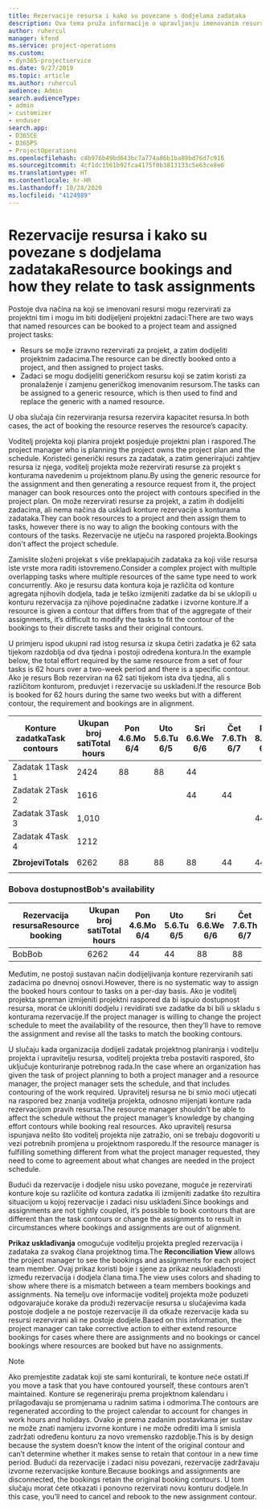 ```yaml
---
title: Rezervacije resursa i kako su povezane s dodjelama zadataka
description: Ova tema pruža informacije o upravljanju imenovanim resursima, rezervacijama resursa i dodjelama zadataka te načinu na koji su međusobno povezani.
author: ruhercul
manager: kfend
ms.service: project-operations
ms.custom:
- dyn365-projectservice
ms.date: 9/27/2019
ms.topic: article
ms.author: ruhercul
audience: Admin
search.audienceType:
- admin
- customizer
- enduser
search.app:
- D365CE
- D365PS
- ProjectOperations
ms.openlocfilehash: c4b976b49bd643bc7a774a86b1ba89bd76d7c916
ms.sourcegitcommit: 4cf1dc1561b92fca4175f0b3813133c5e63ce8e6
ms.translationtype: HT
ms.contentlocale: hr-HR
ms.lasthandoff: 10/28/2020
ms.locfileid: "4124989"
---
```

# <a name="resource-bookings-and-how-they-relate-to-task-assignments"></a><span data-ttu-id="514bf-103">Rezervacije resursa i kako su povezane s dodjelama zadataka</span><span class="sxs-lookup"><span data-stu-id="514bf-103">Resource bookings and how they relate to task assignments</span></span>


<span data-ttu-id="514bf-104">Postoje dva načina na koji se imenovani resursi mogu rezervirati za projektni tim i mogu im biti dodijeljeni projektni zadaci:</span><span class="sxs-lookup"><span data-stu-id="514bf-104">There are two ways that named resources can be booked to a project team and assigned project tasks:</span></span>

- <span data-ttu-id="514bf-105">Resurs se može izravno rezervirati za projekt, a zatim dodijeliti projektnim zadacima.</span><span class="sxs-lookup"><span data-stu-id="514bf-105">The resource can be directly booked onto a project, and then assigned to project tasks.</span></span>
- <span data-ttu-id="514bf-106">Zadaci se mogu dodijeliti generičkom resursu koji se zatim koristi za pronalaženje i zamjenu generičkog imenovanim resursom.</span><span class="sxs-lookup"><span data-stu-id="514bf-106">The tasks can be assigned to a generic resource, which is then used to find and replace the generic with a named resource.</span></span> 

<span data-ttu-id="514bf-107">U oba slučaja čin rezerviranja resursa rezervira kapacitet resursa.</span><span class="sxs-lookup"><span data-stu-id="514bf-107">In both cases, the act of booking the resource reserves the resource’s capacity.</span></span>

<span data-ttu-id="514bf-108">Voditelj projekta koji planira projekt posjeduje projektni plan i raspored.</span><span class="sxs-lookup"><span data-stu-id="514bf-108">The project manager who is planning the project owns the project plan and the schedule.</span></span> <span data-ttu-id="514bf-109">Koristeći generički resurs za zadatak, a zatim generirajući zahtjev resursa iz njega, voditelj projekta može rezervirati resurse za projekt s konturama navedenim u projektnom planu.</span><span class="sxs-lookup"><span data-stu-id="514bf-109">By using the generic resource for the assignment and then generating a resource request from it, the project manager can book resources onto the project with contours specified in the project plan.</span></span> <span data-ttu-id="514bf-110">On može rezervirati resurse za projekt, a zatim ih dodijeliti zadacima, ali nema načina da uskladi konture rezervacije s konturama zadataka.</span><span class="sxs-lookup"><span data-stu-id="514bf-110">They can book resources to a project and then assign them to tasks, however there is no way to align the booking contours with the contours of the tasks.</span></span> <span data-ttu-id="514bf-111">Rezervacije ne utječu na raspored projekta.</span><span class="sxs-lookup"><span data-stu-id="514bf-111">Bookings don't affect the project schedule.</span></span>

<span data-ttu-id="514bf-112">Zamislite složeni projekat s više preklapajućih zadataka za koji više resursa iste vrste mora raditi istovremeno.</span><span class="sxs-lookup"><span data-stu-id="514bf-112">Consider a complex project with multiple overlapping tasks where multiple resources of the same type need to work concurrently.</span></span> <span data-ttu-id="514bf-113">Ako je resursu data kontura koja je različita od konture agregata njihovih dodjela, tada je teško izmijeniti zadatke da bi se uklopili u konturu rezervacija za njihove pojedinačne zadatke i izvorne konture.</span><span class="sxs-lookup"><span data-stu-id="514bf-113">If a resource is given a contour that differs from that of the aggregate of their assignments, it’s difficult to modify the tasks to fit the contour of the bookings to their discrete tasks and their original contours.</span></span>

<span data-ttu-id="514bf-114">U primjeru ispod ukupni rad istog resursa iz skupa četiri zadatka je 62 sata tijekom razdoblja od dva tjedna i postoji određena kontura.</span><span class="sxs-lookup"><span data-stu-id="514bf-114">In the example below, the total effort required by the same resource from a set of four tasks is 62 hours over a two-week period and there is a specific contour.</span></span> <span data-ttu-id="514bf-115">Ako je resurs Bob rezerviran na 62 sati tijekom ista dva tjedna, ali s različitom konturom, preduvjet i rezervacije su usklađeni.</span><span class="sxs-lookup"><span data-stu-id="514bf-115">If the resource Bob is booked for 62 hours during the same two weeks but with a different contour, the requirement and bookings are in alignment.</span></span>

| <span data-ttu-id="514bf-116">**Konture zadatka**</span><span class="sxs-lookup"><span data-stu-id="514bf-116">**Task contours**</span></span>    | <span data-ttu-id="514bf-117">**Ukupan broj sati**</span><span class="sxs-lookup"><span data-stu-id="514bf-117">**Total hours**</span></span> | <span data-ttu-id="514bf-118">Pon 4.6.</span><span class="sxs-lookup"><span data-stu-id="514bf-118">Mo 6/4</span></span> | <span data-ttu-id="514bf-119">Uto 5.6.</span><span class="sxs-lookup"><span data-stu-id="514bf-119">Tu 6/5</span></span> | <span data-ttu-id="514bf-120">Sri 6.6.</span><span class="sxs-lookup"><span data-stu-id="514bf-120">We 6/6</span></span> | <span data-ttu-id="514bf-121">Čet 7.6.</span><span class="sxs-lookup"><span data-stu-id="514bf-121">Th 6/7</span></span> | <span data-ttu-id="514bf-122">Pet 8.6.</span><span class="sxs-lookup"><span data-stu-id="514bf-122">Fr 6/8</span></span> | <span data-ttu-id="514bf-123">Sub 9.6.</span><span class="sxs-lookup"><span data-stu-id="514bf-123">Sa 6/9</span></span> | <span data-ttu-id="514bf-124">Nedj 10.6.</span><span class="sxs-lookup"><span data-stu-id="514bf-124">Su 6/10</span></span> | <span data-ttu-id="514bf-125">Pon 11.6.</span><span class="sxs-lookup"><span data-stu-id="514bf-125">Mo 6/11</span></span> | <span data-ttu-id="514bf-126">Uto 12.6.</span><span class="sxs-lookup"><span data-stu-id="514bf-126">Tu 6/12</span></span> | <span data-ttu-id="514bf-127">Sri 13.6.</span><span class="sxs-lookup"><span data-stu-id="514bf-127">We 6/13</span></span> | <span data-ttu-id="514bf-128">Čet 14.6.</span><span class="sxs-lookup"><span data-stu-id="514bf-128">Th 6/14</span></span> | <span data-ttu-id="514bf-129">Pet 15.6.</span><span class="sxs-lookup"><span data-stu-id="514bf-129">Fr 6/15</span></span> |
|----------------------|-----------------|--------|--------|--------|--------|--------|--------|---------|---------|---------|---------|---------|---------|
| <span data-ttu-id="514bf-130">Zadatak 1</span><span class="sxs-lookup"><span data-stu-id="514bf-130">Task 1</span></span>               | <span data-ttu-id="514bf-131">24</span><span class="sxs-lookup"><span data-stu-id="514bf-131">24</span></span>              | <span data-ttu-id="514bf-132">8</span><span class="sxs-lookup"><span data-stu-id="514bf-132">8</span></span>      | <span data-ttu-id="514bf-133">8</span><span class="sxs-lookup"><span data-stu-id="514bf-133">8</span></span>      | <span data-ttu-id="514bf-134">4</span><span class="sxs-lookup"><span data-stu-id="514bf-134">4</span></span>      |        |        |        |         |         |         | <span data-ttu-id="514bf-135">4</span><span class="sxs-lookup"><span data-stu-id="514bf-135">4</span></span>       |         |         |
| <span data-ttu-id="514bf-136">Zadatak 2</span><span class="sxs-lookup"><span data-stu-id="514bf-136">Task 2</span></span>               | <span data-ttu-id="514bf-137">16</span><span class="sxs-lookup"><span data-stu-id="514bf-137">16</span></span>              |        |        | <span data-ttu-id="514bf-138">4</span><span class="sxs-lookup"><span data-stu-id="514bf-138">4</span></span>      | <span data-ttu-id="514bf-139">4</span><span class="sxs-lookup"><span data-stu-id="514bf-139">4</span></span>      |        |        |         | <span data-ttu-id="514bf-140">8</span><span class="sxs-lookup"><span data-stu-id="514bf-140">8</span></span>       |         |         |         |         |
| <span data-ttu-id="514bf-141">Zadatak 3</span><span class="sxs-lookup"><span data-stu-id="514bf-141">Task 3</span></span>               | <span data-ttu-id="514bf-142">1,0</span><span class="sxs-lookup"><span data-stu-id="514bf-142">10</span></span>              |        |        |        |        | <span data-ttu-id="514bf-143">4</span><span class="sxs-lookup"><span data-stu-id="514bf-143">4</span></span>      |        |         |         | <span data-ttu-id="514bf-144">4</span><span class="sxs-lookup"><span data-stu-id="514bf-144">4</span></span>       |         | <span data-ttu-id="514bf-145">2</span><span class="sxs-lookup"><span data-stu-id="514bf-145">2</span></span>       |         |
| <span data-ttu-id="514bf-146">Zadatak 4</span><span class="sxs-lookup"><span data-stu-id="514bf-146">Task 4</span></span>               | <span data-ttu-id="514bf-147">12</span><span class="sxs-lookup"><span data-stu-id="514bf-147">12</span></span>              |        |        |        |        |        |        |         |         |         | <span data-ttu-id="514bf-148">4</span><span class="sxs-lookup"><span data-stu-id="514bf-148">4</span></span>       |         | <span data-ttu-id="514bf-149">8</span><span class="sxs-lookup"><span data-stu-id="514bf-149">8</span></span>       |
|                      |                 |        |        |        |        |        |        |         |         |         |         |         |         |
| <span data-ttu-id="514bf-150">**Zbrojevi**</span><span class="sxs-lookup"><span data-stu-id="514bf-150">**Totals**</span></span>           | <span data-ttu-id="514bf-151">62</span><span class="sxs-lookup"><span data-stu-id="514bf-151">62</span></span>              | <span data-ttu-id="514bf-152">8</span><span class="sxs-lookup"><span data-stu-id="514bf-152">8</span></span>      | <span data-ttu-id="514bf-153">8</span><span class="sxs-lookup"><span data-stu-id="514bf-153">8</span></span>      | <span data-ttu-id="514bf-154">8</span><span class="sxs-lookup"><span data-stu-id="514bf-154">8</span></span>      | <span data-ttu-id="514bf-155">4</span><span class="sxs-lookup"><span data-stu-id="514bf-155">4</span></span>      | <span data-ttu-id="514bf-156">4</span><span class="sxs-lookup"><span data-stu-id="514bf-156">4</span></span>      |        |         | <span data-ttu-id="514bf-157">8</span><span class="sxs-lookup"><span data-stu-id="514bf-157">8</span></span>       | <span data-ttu-id="514bf-158">4</span><span class="sxs-lookup"><span data-stu-id="514bf-158">4</span></span>       | <span data-ttu-id="514bf-159">8</span><span class="sxs-lookup"><span data-stu-id="514bf-159">8</span></span>       | <span data-ttu-id="514bf-160">2</span><span class="sxs-lookup"><span data-stu-id="514bf-160">2</span></span>       | <span data-ttu-id="514bf-161">8</span><span class="sxs-lookup"><span data-stu-id="514bf-161">8</span></span>       |
|                      |                 |        |        |        |        |        |        |         |         |         |         |

### <a name="bobs-availability"></a><span data-ttu-id="514bf-162">Bobova dostupnost</span><span class="sxs-lookup"><span data-stu-id="514bf-162">Bob's availability</span></span>
| <span data-ttu-id="514bf-163">**Rezervacija   resursa**</span><span class="sxs-lookup"><span data-stu-id="514bf-163">**Resource   booking**</span></span> | <span data-ttu-id="514bf-164">**Ukupan broj sati**</span><span class="sxs-lookup"><span data-stu-id="514bf-164">**Total hours**</span></span> | <span data-ttu-id="514bf-165">Pon 4.6.</span><span class="sxs-lookup"><span data-stu-id="514bf-165">Mo 6/4</span></span> | <span data-ttu-id="514bf-166">Uto 5.6.</span><span class="sxs-lookup"><span data-stu-id="514bf-166">Tu 6/5</span></span> | <span data-ttu-id="514bf-167">Sri 6.6.</span><span class="sxs-lookup"><span data-stu-id="514bf-167">We 6/6</span></span> | <span data-ttu-id="514bf-168">Čet 7.6.</span><span class="sxs-lookup"><span data-stu-id="514bf-168">Th 6/7</span></span> | <span data-ttu-id="514bf-169">Pet 8.6.</span><span class="sxs-lookup"><span data-stu-id="514bf-169">Fr 6/8</span></span> | <span data-ttu-id="514bf-170">Sub 9.6.</span><span class="sxs-lookup"><span data-stu-id="514bf-170">Sa 6/9</span></span> | <span data-ttu-id="514bf-171">Nedj 10.6.</span><span class="sxs-lookup"><span data-stu-id="514bf-171">Su 6/10</span></span> | <span data-ttu-id="514bf-172">Pon 11.6.</span><span class="sxs-lookup"><span data-stu-id="514bf-172">Mo 6/11</span></span> | <span data-ttu-id="514bf-173">Uto 12.6.</span><span class="sxs-lookup"><span data-stu-id="514bf-173">Tu 6/12</span></span> | <span data-ttu-id="514bf-174">Sri 13.6.</span><span class="sxs-lookup"><span data-stu-id="514bf-174">We 6/13</span></span> | <span data-ttu-id="514bf-175">Čet 14.6.</span><span class="sxs-lookup"><span data-stu-id="514bf-175">Th 6/14</span></span> | <span data-ttu-id="514bf-176">Pet 15.6.</span><span class="sxs-lookup"><span data-stu-id="514bf-176">Fr 6/15</span></span> |
|------------------------|-----------------|--------|--------|--------|--------|--------|--------|---------|---------|---------|---------|---------|---------|
| <span data-ttu-id="514bf-177">Bob</span><span class="sxs-lookup"><span data-stu-id="514bf-177">Bob</span></span>                    | <span data-ttu-id="514bf-178">62</span><span class="sxs-lookup"><span data-stu-id="514bf-178">62</span></span>              | <span data-ttu-id="514bf-179">4</span><span class="sxs-lookup"><span data-stu-id="514bf-179">4</span></span>      | <span data-ttu-id="514bf-180">4</span><span class="sxs-lookup"><span data-stu-id="514bf-180">4</span></span>      | <span data-ttu-id="514bf-181">8</span><span class="sxs-lookup"><span data-stu-id="514bf-181">8</span></span>      | <span data-ttu-id="514bf-182">8</span><span class="sxs-lookup"><span data-stu-id="514bf-182">8</span></span>      | <span data-ttu-id="514bf-183">8</span><span class="sxs-lookup"><span data-stu-id="514bf-183">8</span></span>      |        |         | <span data-ttu-id="514bf-184">4</span><span class="sxs-lookup"><span data-stu-id="514bf-184">4</span></span>       | <span data-ttu-id="514bf-185">4</span><span class="sxs-lookup"><span data-stu-id="514bf-185">4</span></span>       | <span data-ttu-id="514bf-186">8</span><span class="sxs-lookup"><span data-stu-id="514bf-186">8</span></span>       | <span data-ttu-id="514bf-187">8</span><span class="sxs-lookup"><span data-stu-id="514bf-187">8</span></span>       | <span data-ttu-id="514bf-188">6</span><span class="sxs-lookup"><span data-stu-id="514bf-188">6</span></span>       |

<span data-ttu-id="514bf-189">Međutim, ne postoji sustavan način dodijeljivanja konture rezerviranih sati zadacima po dnevnoj osnovi.</span><span class="sxs-lookup"><span data-stu-id="514bf-189">However, there is no systematic way to assign the booked hours contour to tasks on a per-day basis.</span></span> <span data-ttu-id="514bf-190">Ako je voditelj projekta spreman izmijeniti projektni raspored da bi ispuio dostupnost resursa, morat će ukloniti dodjelu i revidirati sve zadatke da bi bili u skladu s konturama rezervacije.</span><span class="sxs-lookup"><span data-stu-id="514bf-190">If the project manager is willing to change the project schedule to meet the availability of the resource, then they’ll have to remove the assignment and revise all the tasks to match the booking contours.</span></span>

<span data-ttu-id="514bf-191">U slučaju kada organizacija dodijeli zadatak projektnog planiranja i voditelju projekta i upravitelju resursa, voditelj projekta treba postaviti raspored, što uključuje konturiranje potrebnog rada.</span><span class="sxs-lookup"><span data-stu-id="514bf-191">In the case where an organization has given the task of project planning to both a project manager and a resource manager, the project manager sets the schedule, and that includes contouring of the work required.</span></span> <span data-ttu-id="514bf-192">Upravitelj resursa ne bi smio moći utjecati na raspored bez znanja voditelja projekta, odnosno mijenjati konture rada rezervacijom pravih resursa.</span><span class="sxs-lookup"><span data-stu-id="514bf-192">The resource manager shouldn’t be able to affect the schedule without the project manager’s knowledge by changing effort contours while booking real resources.</span></span> <span data-ttu-id="514bf-193">Ako upravitelj resursa ispunjava nešto što voditelj projekta nije zatražio, oni se trebaju dogovoriti u vezi potrebnih promjena u projektnom rasporedu.</span><span class="sxs-lookup"><span data-stu-id="514bf-193">If the resource manager is fulfilling something different from what the project manager requested, they need to come to agreement about what changes are needed in the project schedule.</span></span>

<span data-ttu-id="514bf-194">Budući da rezervacije i dodjele nisu usko povezane, moguće je rezervirati konture koje su različite od kontura zadatka ili izmijeniti zadatke što rezultira situacijom u kojoj rezervacije i zadaci nisu usklađeni.</span><span class="sxs-lookup"><span data-stu-id="514bf-194">Since bookings and assignments are not tightly coupled, it’s possible to book contours that are different than the task contours or change the assignments to result in circumstances where bookings and assignments are out of alignment.</span></span>

<span data-ttu-id="514bf-195">**Prikaz usklađivanja** omogućuje voditelju projekta pregled rezervacija i zadataka za svakog člana projektnog tima.</span><span class="sxs-lookup"><span data-stu-id="514bf-195">The **Reconciliation View** allows the project manager to see the bookings and assignments for each project team member.</span></span> <span data-ttu-id="514bf-196">Ovaj prikaz koristi boje i sjene za prikaz neusklađenosti između rezervacija i dodjela člana tima.</span><span class="sxs-lookup"><span data-stu-id="514bf-196">The view uses colors and shading to show where there is a mismatch between a team members bookings and assignments.</span></span> <span data-ttu-id="514bf-197">Na temelju ove informacije voditelj projekta može poduzeti odgovarajuće korake da produži rezervacije resursa u slučajevima kada postoje dodjele a ne postoje rezervacije ili da otkaže rezervacije kada su resursi rezervirani ali ne postoje dodjele.</span><span class="sxs-lookup"><span data-stu-id="514bf-197">Based on this information, the project manager can take corrective action to either extend resource bookings for cases where there are assignments and no bookings or cancel bookings where resources are booked but have no assignments.</span></span>

> [!NOTE]
> <span data-ttu-id="514bf-198">Ako premjestite zadatak koji ste sami konturirali, te konture neće ostati.</span><span class="sxs-lookup"><span data-stu-id="514bf-198">If you move a task that you have contoured yourself, these contours aren’t maintained.</span></span> <span data-ttu-id="514bf-199">Konture se regeneriraju prema projektnom kalendaru i prilagođavaju se promjenama u radnim satima i odmorima.</span><span class="sxs-lookup"><span data-stu-id="514bf-199">The contours are regenerated according to the project calendar to account for changes in work hours and holidays.</span></span> <span data-ttu-id="514bf-200">Ovako je prema zadanim postavkama jer sustav ne može znati namjeru izvorne konture i ne može odrediti ima li smisla zadržati određenu konturu za novo vremensko razdoblje.</span><span class="sxs-lookup"><span data-stu-id="514bf-200">This is by design because the system doesn’t know the intent of the original contour and can’t determine whether it makes sense to retain that contour in a new time period.</span></span> <span data-ttu-id="514bf-201">Budući da rezervacije i zadaci nisu povezani, rezervacije zadržavaju izvorne rezervacijske konture.</span><span class="sxs-lookup"><span data-stu-id="514bf-201">Because bookings and assignments are disconnected, the bookings retain the original booking contours.</span></span> <span data-ttu-id="514bf-202">U tom slučaju morat ćete otkazati i ponovno rezervirati novu konturu dodjele.</span><span class="sxs-lookup"><span data-stu-id="514bf-202">In this case, you’ll need to cancel and rebook to the new assignment contour.</span></span>

